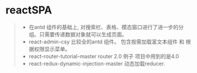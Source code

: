 
# reactSPA 
>* 在antd 组件的基础上, 对搜索栏、表格、模态窗口进行了进一步的分组。只需要传递数据对象就可以生成页面。
>* react-admin-csy 比较全的antd 组件。 包含按需加载富文本组件 和 根据权限显示菜单。
>* react-router-tutorial-master router 2.0 例子 项目中用到的是4.0
>* react-redux-dynamic-injection-master 动态加载reducer.